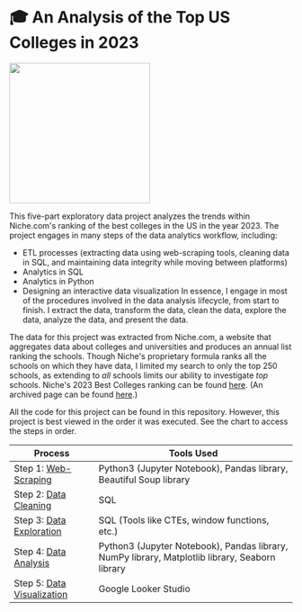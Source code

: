# 🎓 An Analysis of the Top US Colleges in 2023

<img src="https://external.niche.com/rankings-badges/niche-best-colleges-badge-2023.png" width="250" height="250">

This five-part exploratory data project analyzes the trends within Niche.com's ranking of the best colleges in the US in the year 2023. The project engages in many steps of the data analytics workflow, including: 
- ETL processes (extracting data using web-scraping tools, cleaning data in SQL, and maintaining data integrity while moving between platforms)
- Analytics in SQL
- Analytics in Python
- Designing an interactive data visualization
In essence, I engage in most of the procedures involved in the data analysis lifecycle, from start to finish. I extract the data, transform the data, clean the data, explore the data, analyze the data, and present the data. 

The data for this project was extracted from Niche.com, a website that aggregates data about colleges and universities and produces an annual list ranking the schools. Though Niche's proprietary formula ranks all the schools on which they have data, I limited my search to only the top 250 schools, as extending to _all_ schools limits our ability to investigate _top_ schools. Niche's 2023 Best Colleges ranking can be found [here](https://www.niche.com/colleges/search/best-colleges/). (An archived page can be found [here](https://web.archive.org/web/20230222162303/https://www.niche.com/colleges/search/best-colleges/).)

All the code for this project can be found in this repository. However, this project is best viewed in the order it was executed. See the chart to access the steps in order.

| **Process** | **Tools Used** |
|---|---|
| Step 1: [Web-Scraping](https://github.com/eseylar/PortfolioProjects/tree/main/TopCollegesAnalysis/PythonWebScraping) | Python3 (Jupyter Notebook), Pandas library, Beautiful Soup library |
| Step 2: [Data Cleaning](https://github.com/eseylar/PortfolioProjects/tree/main/TopCollegesAnalysis/SQLDataCleaning) | SQL |
| Step 3: [Data Exploration](https://github.com/eseylar/PortfolioProjects/tree/main/TopCollegesAnalysis/SQLDataExploration) | SQL (Tools like CTEs, window functions, etc.) |
| Step 4: [Data Analysis](https://github.com/eseylar/PortfolioProjects/tree/main/TopCollegesAnalysis/PythonDataAnalysis) | Python3 (Jupyter Notebook), Pandas library, NumPy library, Matplotlib library, Seaborn library |
| Step 5: [Data Visualization](https://github.com/eseylar/PortfolioProjects/tree/main/TopCollegesAnalysis/DataVisualization) | Google Looker Studio |
